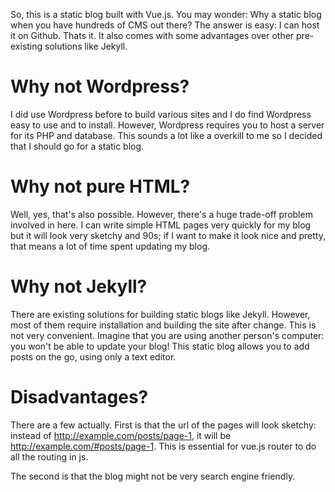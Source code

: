 So, this is a static blog built with Vue.js. 
You may wonder: Why a static blog when you have hundreds of CMS out there?
The answer is easy: I can host it on Github. Thats it. It also comes with some advantages over other pre-existing solutions like Jekyll.

# Why not Wordpress?
  I did use Wordpress before to build various sites and I do find Wordpress easy to use and to install. However, Wordpress requires you to host a server for its PHP and database. This sounds a lot like a overkill to me so I decided that I should go for a static blog.

# Why not pure HTML?
  Well, yes, that's also possible. However, there's a huge trade-off problem involved in here. I can write simple HTML pages very quickly for my blog but it will look very sketchy and 90s; if I want to make it look nice and pretty, that means a lot of time spent updating my blog.

# Why not Jekyll?
  There are existing solutions for building static blogs like Jekyll. However, most of them require installation and building the site after change. This is not very convenient. Imagine that you are using another person's computer: you won't be able to update your blog! This static blog allows you to add posts on the go, using only a text editor. 

# Disadvantages?
  There are a few actually. First is that the url of the pages will look sketchy: instead of http://example.com/posts/page-1, it will be http://example.com/#posts/page-1. This is essential for vue.js router to do all the routing in js.

  The second is that the blog might not be very search engine friendly. 